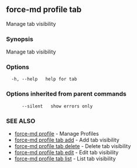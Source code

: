 ## force-md profile tab

Manage tab visibility

### Synopsis

Manage tab visibility

### Options

```
  -h, --help   help for tab
```

### Options inherited from parent commands

```
      --silent   show errors only
```

### SEE ALSO

* [force-md profile](force-md_profile.md)	 - Manage Profiles
* [force-md profile tab add](force-md_profile_tab_add.md)	 - Add tab visibility
* [force-md profile tab delete](force-md_profile_tab_delete.md)	 - Delete tab visibility
* [force-md profile tab edit](force-md_profile_tab_edit.md)	 - Edit tab visibility
* [force-md profile tab list](force-md_profile_tab_list.md)	 - List tab visibility

